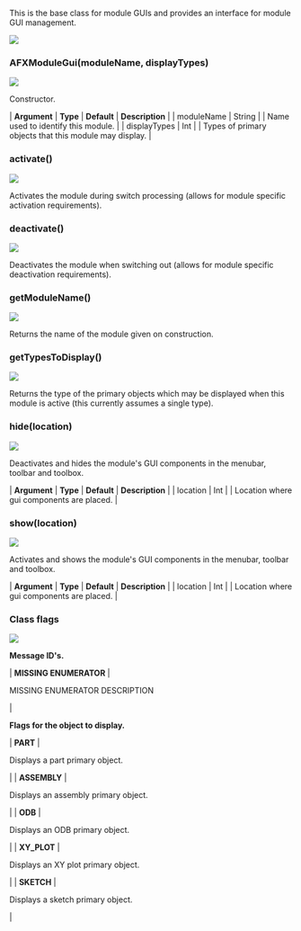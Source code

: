 This is the base class for module GUIs and provides an interface for module GUI management.

![](https://help.3ds.com/2023/English/DSSIMULIA_Established/SIMACAERefImages/gui-afxmodulegui.png)

### AFXModuleGui(moduleName, displayTypes)

![](https://help.3ds.com/2023/English/DSSIMULIA_Established/IconsReference/butix_top_wline.png)

Constructor.

| **Argument** | **Type** | **Default** | **Description** |
| moduleName | String | | Name used to identify this module. |
| displayTypes | Int | | Types of primary objects that this module may display. |

### activate()

![](https://help.3ds.com/2023/English/DSSIMULIA_Established/IconsReference/butix_top_wline.png)

Activates the module during switch processing (allows for module specific activation requirements).

### deactivate()

![](https://help.3ds.com/2023/English/DSSIMULIA_Established/IconsReference/butix_top_wline.png)

Deactivates the module when switching out (allows for module specific deactivation requirements).

### getModuleName()

![](https://help.3ds.com/2023/English/DSSIMULIA_Established/IconsReference/butix_top_wline.png)

Returns the name of the module given on construction.

### getTypesToDisplay()

![](https://help.3ds.com/2023/English/DSSIMULIA_Established/IconsReference/butix_top_wline.png)

Returns the type of the primary objects which may be displayed when this module is active (this currently assumes a single type).

### hide(location)

![](https://help.3ds.com/2023/English/DSSIMULIA_Established/IconsReference/butix_top_wline.png)

Deactivates and hides the module's GUI components in the menubar, toolbar and toolbox.

| **Argument** | **Type** | **Default** | **Description** |
| location | Int | | Location where gui components are placed. |

### show(location)

![](https://help.3ds.com/2023/English/DSSIMULIA_Established/IconsReference/butix_top_wline.png)

Activates and shows the module's GUI components in the menubar, toolbar and toolbox.

| **Argument** | **Type** | **Default** | **Description** |
| location | Int | | Location where gui components are placed. |

### Class flags

![](https://help.3ds.com/2023/English/DSSIMULIA_Established/IconsReference/butix_top_wline.png)

**Message ID's.**

| **MISSING ENUMERATOR** |

MISSING ENUMERATOR DESCRIPTION

|

**Flags for the object to display.**

| **PART** |

Displays a part primary object.

|
| **ASSEMBLY** |

Displays an assembly primary object.

|
| **ODB** |

Displays an ODB primary object.

|
| **XY_PLOT** |

Displays an XY plot primary object.

|
| **SKETCH** |

Displays a sketch primary object.

|
